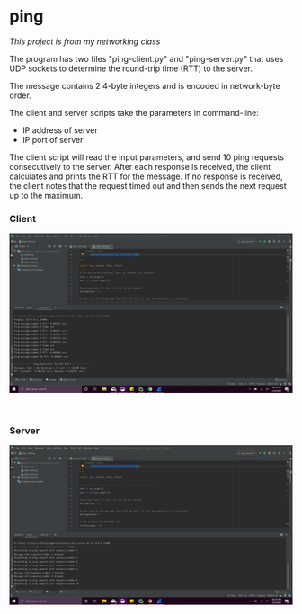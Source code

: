# ping
_This project is from my networking class_

The program has two files "ping-client.py" and "ping-server.py" that uses UDP sockets to determine
the round-trip time (RTT) to the server.

The message contains 2 4-byte integers and is encoded in network-byte order.

The client and server scripts take the parameters in command-line: 

- IP address of server
- IP port of server

The client script will read the input parameters, and send 10 ping requests
consecutively to the server. After each response is received, the client calculates
and prints the RTT for the message. If no response is received, the client notes that 
the request timed out and then sends the next request up to the maximum.

### Client
![client](shot_client.png)

<br>

### Server
![server](shot_server.png)